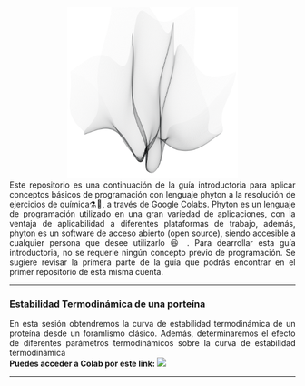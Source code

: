 <div align="center"><img src='https://github.com/wavallejol/Equilibrium/blob/main/GA20.png' width = "300" height = "300" /> </a></div> 

<div align="justify">Este repositorio es una continuación de la guía introductoria para aplicar conceptos básicos de programación con lenguaje phyton a la resolución de ejercicios de química⚗🧪, a través de Google Colabs. Phyton es un lenguaje de programación utilizado en una gran variedad de aplicaciones, con la ventaja de aplicabilidad a diferentes plataformas de trabajo, además, phyton es un software de acceso abierto (open source), siendo accesible a cualquier persona que desee utilizarlo 😆 . Para dearrollar esta guía introductoria, no se requerie ningún concepto previo de programación. Se sugiere revisar la primera parte de la guía que podrás encontrar en el primer repositorio de esta misma cuenta.</div>
  <hr size="4" width="100%" color="red"> 
 <div <p><H3><b>Estabilidad Termodinámica de una porteína</b></div> 
  <div align="justify">En esta sesión obtendremos la curva de estabilidad termodinámica de un proteína desde un foramlismo clásico. Además, determinaremos el efecto de diferentes parámetros termodinámicos sobre la curva de estabilidad termodinámica</div>
 
<div <H4><b> Puedes acceder a Colab por este link: </b> <a href="https://colab.research.google.com/github/wavallejol/ColabChem2/blob/main/Sesi%C3%B3n7_Segunda_Ley.ipynb"> <img src='https://colab.research.google.com/assets/colab-badge.svg' /> </a></div>
  <hr size="4" width="100%" color="red"> 
